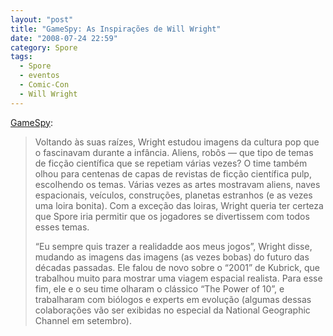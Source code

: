 ```yaml
---
layout: "post"
title: "GameSpy: As Inspirações de Will Wright"
date: "2008-07-24 22:59"
category: Spore
tags:
  - Spore
  - eventos
  - Comic-Con
  - Will Wright
---
```


[GameSpy](http://pc.gamespy.com/articles/893/893669p1.html):

> Voltando às suas raízes, Wright estudou imagens da cultura pop que o fascinavam durante a infância. Aliens, robôs — que tipo de temas de ficção científica que se repetiam várias vezes?  O time também olhou para centenas de capas de revistas de ficção científica pulp, escolhendo os temas. Várias vezes as artes mostravam aliens, naves espacionais, veículos, construções, planetas estranhos (e as vezes uma loira bonita). Com a exceção das loiras, Wright queria ter certeza que Spore iria permitir que os jogadores se divertissem com todos esses temas.
>
> “Eu sempre quis trazer a realidadde aos meus jogos”, Wright disse, mudando as imagens das imagens (as vezes bobas) do futuro das décadas passadas.  Ele falou de novo sobre o “2001” de Kubrick, que trabalhou muito para mostrar uma viagem espacial realista. Para esse fim, ele e o seu time olharam o clássico “The Power of 10”, e trabalharam com biólogos e experts em evolução (algumas dessas colaborações vão ser exibidas no especial da National Geographic Channel em setembro).
